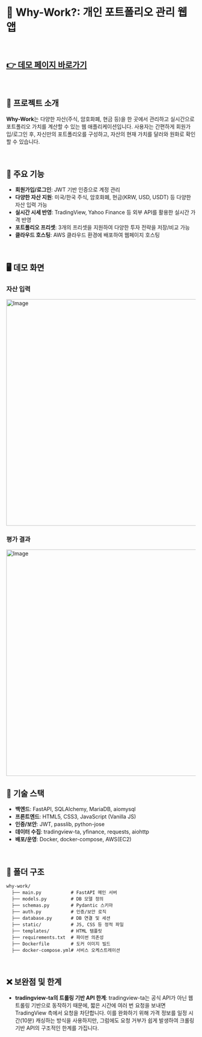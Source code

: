 # 💼 Why-Work?: 개인 포트폴리오 관리 웹앱

<br>

## **[👉 데모 페이지 바로가기](http://16.176.18.127:8000/)**

<br>

## 🧾 프로젝트 소개
**Why-Work**는 다양한 자산(주식, 암호화폐, 현금 등)을 한 곳에서 관리하고 실시간으로 포트폴리오 가치를 계산할 수 있는 웹 애플리케이션입니다. 사용자는 간편하게 회원가입/로그인 후, 자신만의 포트폴리오를 구성하고, 자산의 현재 가치를 달러와 원화로 확인할 수 있습니다.

<br>

## 📌 주요 기능
- **회원가입/로그인**: JWT 기반 인증으로 계정 관리
- **다양한 자산 지원**: 미국/한국 주식, 암호화폐, 현금(KRW, USD, USDT) 등 다양한 자산 입력 가능
- **실시간 시세 반영**: TradingView, Yahoo Finance 등 외부 API를 활용한 실시간 가격 반영
- **포트폴리오 프리셋**: 3개의 프리셋을 지원하여 다양한 투자 전략을 저장/비교 가능
- **클라우드 호스팅**: AWS 클라우드 환경에 배포하여 웹페이지 호스팅

<br>

## 🖥️ 데모 화면

### 자산 입력
<img width="600" alt="Image" src="https://github.com/user-attachments/assets/e6ba83fc-4374-43c5-aed5-3f156a874139" />

### 평가 결과
<img width="600" alt="Image" src="https://github.com/user-attachments/assets/05b943fa-b9fe-48c9-9058-d31e29ab9ec3" />

<br>

## 🔧 기술 스택
- **백엔드**: FastAPI, SQLAlchemy, MariaDB, aiomysql
- **프론트엔드**: HTML5, CSS3, JavaScript (Vanilla JS)
- **인증/보안**: JWT, passlib, python-jose
- **데이터 수집**: tradingview-ta, yfinance, requests, aiohttp
- **배포/운영**: Docker, docker-compose, AWS(EC2)

<br>

## 📁 폴더 구조
```
why-work/
  ├── main.py           # FastAPI 메인 서버
  ├── models.py         # DB 모델 정의
  ├── schemas.py        # Pydantic 스키마
  ├── auth.py           # 인증/보안 로직
  ├── database.py       # DB 연결 및 세션
  ├── static/           # JS, CSS 등 정적 파일
  ├── templates/        # HTML 템플릿
  ├── requirements.txt  # 파이썬 의존성
  ├── Dockerfile        # 도커 이미지 빌드
  ├── docker-compose.yml# 서비스 오케스트레이션
```

<br>

## ❌ 보완점 및 한계
- **tradingview-ta의 트롤링 기반 API 한계**: tradingview-ta는 공식 API가 아닌 웹 트롤링 기반으로 동작하기 때문에, 짧은 시간에 여러 번 요청을 보내면 TradingView 측에서 요청을 차단합니다. 이를 완화하기 위해 가격 정보를 일정 시간(10분) 캐싱하는 방식을 사용하지만, 그럼에도 요청 거부가 쉽게 발생하여 크롤링 기반 API의 구조적인 한계를 가집니다.
